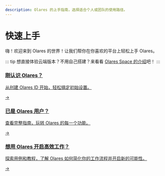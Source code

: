 ```yaml
---
description: Olares 的上手指南，选择适合个人或团队的使用路径。
---
```

# 快速上手
嗨！欢迎来到 Olares 的世界！让我们帮你在你喜欢的平台上轻松上手 Olares。

::: tip
想直接体验云端版本？不用自己搭建？来看看 [Olares Space 的介绍](../../space/)吧！
:::

<div class="cta">
  <a href="./create-olares-id">
    <div class="content">
      <h3>刚认识 Olares？</h3>
      <p>从创建 Olares ID 开始，轻松搞定初始设置。</p>
    </div>
    <div class="arrow">→</div>
  </a>
</div>

<div class="cta">
  <a href="../olares/">
    <div class="content">
      <h3>已是 Olares 用户？</h3>
      <p>查看完整指南，玩转 Olares 的每一个功能。</p>
    </div>
    <div class="arrow">→</div>
  </a>
</div>

<div class="cta">
  <a href="../../use-cases/">
    <div class="content">
      <h3>想用 Olares 开启高效工作？</h3>
      <p>探索用例和教程，了解 Olares 如何简化你的工作流程并开启新的可能性。</p>
    </div>
    <div class="arrow">→</div>
  </a>
</div>